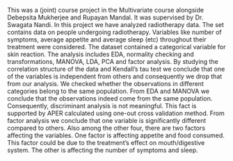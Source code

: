 
This was a (joint) course project in the Multivariate course alongside Debepsita Mukherjee and Rupayan Mandal. It was supervised by Dr. Swagata Nandi. In this project we have analyzed radiotherapy data.
The set contains data on people undergoing radiotherapy. Variables like number of symptoms, average appetite and average sleep (etc) throughout their treatment were considered. The dataset contained a categorical variable 
for skin reaction. The analysis includes EDA, normality checking and transformations, MANOVA, LDA, PCA and factor analysis. By studying the correlation structure of the data and Kendall’s tau test we conclude that one of
the variables is independent from others and consequently we drop that from our analysis. We checked whether the observations in different categories belong to the same population. From EDA and MANOVA we conclude that the
observations indeed come from the same population. Consequently, discriminant analysis is not meaningful. This fact is supported by APER calculated using one-out cross validation method. From factor analysis we conclude that
one variable is significantly different compared to others. Also among the other four, there are two factors affecting the variables. One factor is affecting appetite and food consumed. This factor could be due to the 
treatment’s effect on mouth/digestive system. The other is affecting the number of symptoms and sleep.
